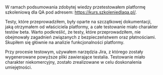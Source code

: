W ramach podsumowania zdobytej wiedzy przetestowałem platformę szkoleniową dla QA pod adresem: https://kurs.szkoleniedlaqa.pl/.

Testy, które przeprowadziłem, były oparte na szczątkowej dokumentacji, jaką otrzymałem od właściciela platformy, a całe testowanie miało charakter testów beta. Warto podkreślić, że testy, które przeprowadziłem, nie obejmowały zagadnień związanych z bezpieczeństwem oraz płatnościami. Skupiłem się głównie na analizie funkcjonalności platformy.

Przy procesie testowym, używałem narzędzia Jira, z którego zostały wygenerowane powyższe pliki zawierające testalia. Testowanie miało charakter niekomercyjny, zostało zrealizowane w celu doskonalenia umiejętności.
